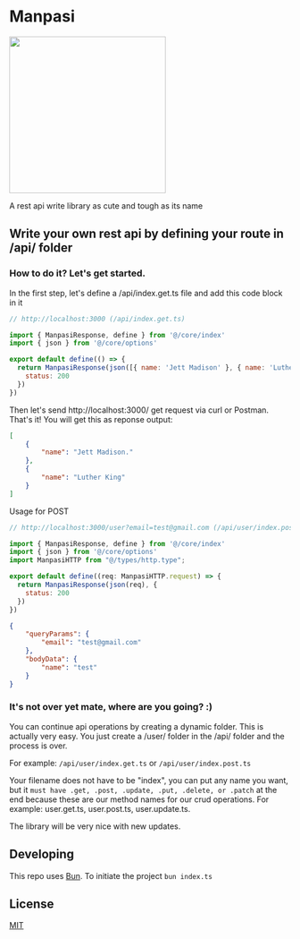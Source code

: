 # Manpasi

<img src="https://github.com/BahlulHasanli/Manpasi/assets/15572553/292c6ab8-8c53-49a0-bccb-3e0799a95630" width="280">

A rest api write library as cute and tough as its name


## Write your own rest api by defining your route in /api/ folder

###  How to do it? Let's get started.

In the first step, let's define a /api/index.get.ts file and add this code block in it

```js
// http://localhost:3000 (/api/index.get.ts) 

import { ManpasiResponse, define } from '@/core/index'
import { json } from '@/core/options'

export default define(() => {
  return ManpasiResponse(json([{ name: 'Jett Madison' }, { name: 'Luther King' }]), {
    status: 200
  })
})
```

Then let's send http://localhost:3000/ get request via curl or Postman. That's it! You will get this as reponse output:
```json
[
    {
        "name": "Jett Madison."
    },
    {
        "name": "Luther King"
    }
]
```

Usage for POST

```js
// http://localhost:3000/user?email=test@gmail.com (/api/user/index.post.ts)

import { ManpasiResponse, define } from '@/core/index'
import { json } from '@/core/options'
import ManpasiHTTP from "@/types/http.type";

export default define((req: ManpasiHTTP.request) => {
  return ManpasiResponse(json(req), {
    status: 200
  })
})
```

```json
{
    "queryParams": {
        "email": "test@gmail.com"
    },
    "bodyData": {
        "name": "test"
    }
}
```




### It's not over yet mate, where are you going? :) 

You can continue api operations by creating a dynamic folder. This is actually very easy. You just create a /user/ folder in the /api/ folder and the process is over.

For example: `/api/user/index.get.ts` or `/api/user/index.post.ts`

Your filename does not have to be "index", you can put any name you want, but it `must have .get, .post, .update, .put, .delete, or .patch` at the end because these are our method names for our crud operations. For example: user.get.ts, user.post.ts, user.update.ts.

The library will be very nice with new updates.

## Developing
This repo uses [Bun](https://bun.sh). To initiate the project `bun index.ts`

## License
[MIT](https://github.com/BahlulHasanli/Manpasi/blob/main/LICENSE)
